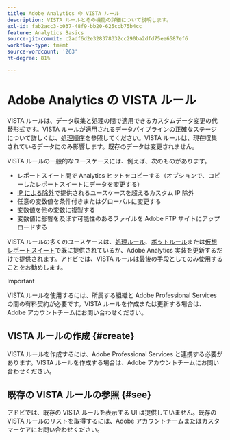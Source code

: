 ```yaml
---
title: Adobe Analytics の VISTA ルール
description: VISTA ルールとその機能の詳細について説明します。
exl-id: fab2acc3-b037-48f9-bb20-625ccb75b4cc
feature: Analytics Basics
source-git-commit: c2adf6d2e328378332cc290ba2dfd75ee6587ef6
workflow-type: tm+mt
source-wordcount: '263'
ht-degree: 81%

---
```


# Adobe Analytics の VISTA ルール

VISTA ルールは、データ収集と処理の間で適用できるカスタムデータ変更の代替形式です。VISTA ルールが適用されるデータパイプラインの正確なステージについて詳しくは、[処理順序](processing-order.md)を参照してください。VISTA ルールは、現在収集されているデータにのみ影響します。既存のデータは変更されません。

VISTA ルールの一般的なユースケースには、例えば、次のものがあります。

* レポートスイート間で Analytics ヒットをコピーする（オプションで、コピーしたレポートスイートにデータを変更する）
* [IP による除外](/help/admin/admin/exclude-ip.md)で提供されるユースケースを超えるカスタム IP 除外
* 任意の変数値を条件付きまたはグローバルに変更する
* 変数値を他の変数に複製する
* 変数値に影響を及ぼす可能性のあるファイルを Adobe FTP サイトにアップロードする

VISTA ルールの多くのユースケースは、[処理ルール](/help/admin/admin/c-manage-report-suites/c-edit-report-suites/general/processing-rules/pr-overview.md)、[ボットルール](/help/admin/admin/c-manage-report-suites/c-edit-report-suites/general/bot-removal/bot-rules.md)または[仮想レポートスイート](/help/components/vrs/vrs-about.md)で既に提供されているか、Adobe Analytics 実装を更新するだけで提供されます。アドビでは、VISTA ルールは最後の手段としてのみ使用することをお勧めします。

>[!IMPORTANT]
>
>VISTA ルールを使用するには、所属する組織と Adobe Professional Services の間の有料契約が必要です。VISTA ルールを作成または更新する場合は、Adobe アカウントチームにお問い合わせください。

## VISTA ルールの作成 {#create}

VISTA ルールを作成するには、Adobe Professional Services と連携する必要があります。VISTA ルールを作成する場合は、Adobe アカウントチームにお問い合わせください。

## 既存の VISTA ルールの参照 {#see}

アドビでは、既存の VISTA ルールを表示する UI は提供していません。既存の VISTA ルールのリストを取得するには、Adobe アカウントチームまたはカスタマーケアにお問い合わせください。
